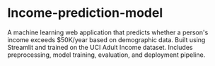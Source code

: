 # Income-prediction-model
A machine learning web application that predicts whether a person's income exceeds $50K/year based on demographic data. Built using Streamlit and trained on the UCI Adult Income dataset. Includes preprocessing, model training, evaluation, and deployment pipeline.

